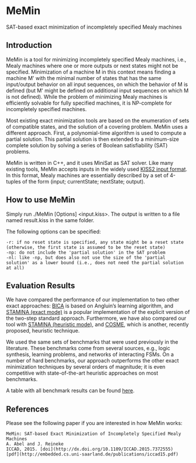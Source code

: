 # MeMin
SAT-based exact minimization of incompletely specified Mealy machines

## Introduction

MeMin is a tool for minimizing incompletely specified Mealy machines, i.e., Mealy machines where one or more outputs or next states might not be specified. Minimization of a machine M in this context means finding a machine M' with the minimal number of states that has the same input/output behavior on all input sequences, on which the behavior of M is defined (but M' might be defined on additional input sequences on which M is not defined). While the problem of minimizing Mealy machines is efficiently solvable for fully specified machines, it is NP-complete for incompletely specified machines.

Most existing exact minimization tools are based on the enumeration of sets of compatible states, and the solution of a covering problem. MeMin uses a different approach. First, a polynomial-time algorithm is used to compute a partial solution. This partial solution is then extended to a minimum-size complete solution by solving a series of Boolean satisfiability (SAT) problems.

MeMin is written in C++, and it uses MiniSat as SAT solver. Like many existing tools, MeMin accepts inputs in the widely used [KISS2 input format](http://ddd.fit.cvut.cz/prj/Benchmarks/LGSynth91.pdf). In this format, Mealy machines are essentially described by a set of 4-tuples of the form (input; currentState; nextState; output).

## How to use MeMin

Simply run ./MeMin [Options] <input.kiss>. The output is written to a file named result.kiss in the same folder.

The following options can be specified:

    -r: if no reset state is specified, any state might be a reset state (otherwise, the first state is assumed to be the reset state)
    -np: do not include the 'partial solution' in the SAT problem
    -nl: like -np, but does also not use the size of the 'partial solution' as a lower bound (i.e., does not need the partial solution at all)

## Evaluation Results

We have compared the performance of our implementation to two other exact approaches: [BICA](http://www.inesc-id.pt/pt/indicadores/Ficheiros/963.pdf) is based on Angluin’s learning algorithm, and [STAMINA (exact mode)](http://web.cecs.pdx.edu/~mperkows/CLASS_573/Asynchr_Febr_2007/00259940.pdf) is a popular implementation of the explicit version of the two-step standard approach. Furthermore, we have also compared our tool with [STAMINA (heuristic mode)](http://web.cecs.pdx.edu/~mperkows/CLASS_573/Asynchr_Febr_2007/00259940.pdf), and [COSME](http://www.degruyter.com/dg/viewarticle.fullcontentlink:pdfeventlink/$002fj$002fcomp.2013.3.issue-2$002fs13537-013-0106-0$002fs13537-013-0106-0.pdf?t:ac=j$002fcomp.2013.3.issue-2$002fs13537-013-0106-0$002fs13537-013-0106-0.xml), which is another, recently proposed, heuristic technique.

We used the same sets of benchmarks that were used previously in the literature. These benchmarks come from several sources, e.g., logic synthesis, learning problems, and networks of interacting FSMs. On a number of hard benchmarks, our approach outperforms the other exact minimization techniques by several orders of magnitude; it is even competitive with state-of-the-art heuristic approaches on most benchmarks.

A table with all benchmark results can be found [here](http://embedded.cs.uni-saarland.de/tools/MeMin/results.pdf).

## References
Please see the following paper if you are interested in how MeMin works:

    MeMin: SAT-based Exact Minimization of Incompletely Specified Mealy Machines
    A. Abel and J. Reineke
    ICCAD, 2015. [doi](http://dx.doi.org/10.1109/ICCAD.2015.7372555)  [pdf](http://embedded.cs.uni-saarland.de/publications/iccad15.pdf)
